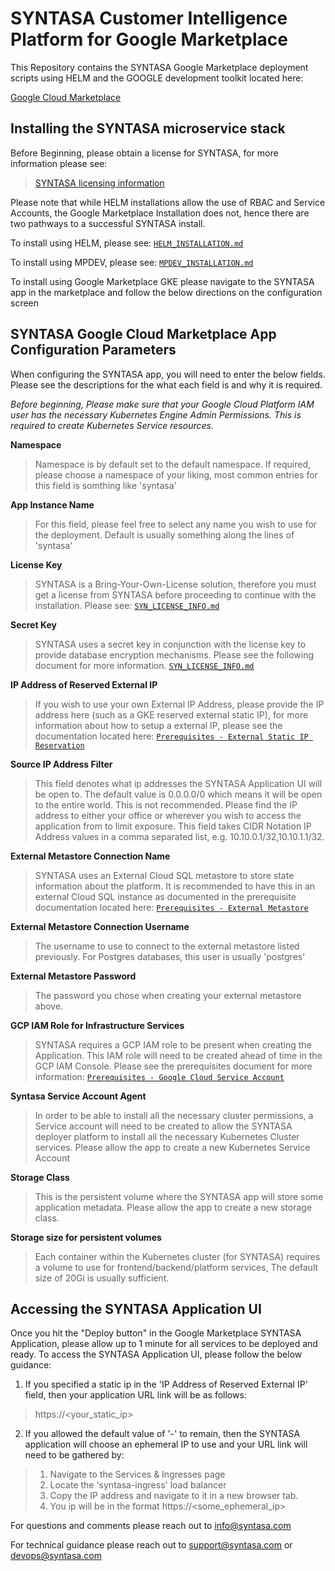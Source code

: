 # SYNTASA Customer Intelligence Platform for Google Marketplace
This Repository contains the SYNTASA Google Marketplace deployment scripts using HELM and the GOOGLE development toolkit located here:

[Google Cloud Marketplace](https://github.com/GoogleCloudPlatform/marketplace-k8s-app-tools)

## Installing the SYNTASA microservice stack

Before Beginning, please obtain a license for SYNTASA, for more information please see:

> [SYNTASA licensing information](/docs/SYN_LICENSE_INFO.md)

Please note that while HELM installations allow the use of RBAC and Service Accounts, the Google Marketplace Installation does not, hence there are two pathways to a successful SYNTASA install.

To install using HELM, please see: [`HELM_INSTALLATION.md`](/docs/HELM_INSTALLATION.md)

To install using MPDEV, please see: [`MPDEV_INSTALLATION.md`](/docs/MPDEV_INSTALLATION.md)

To install using Google Marketplace GKE please navigate to the SYNTASA app in the marketplace and follow the below directions on the configuration screen

## SYNTASA Google Cloud Marketplace App Configuration Parameters

When configuring the SYNTASA app, you will need to enter the below fields.  Please see the descriptions for the what each
field is and why it is required.

*Before beginning, Please make sure that your Google Cloud Platform IAM user has the necessary Kubernetes Engine Admin Permissions.  This is required
to create Kubernetes Service resources.*

**Namespace**

>Namespace is by default set to the default namespace.  If required, please choose a namespace of your liking, most common
entries for this field is somthing like 'syntasa'

**App Instance Name**

> For this field, please feel free to select any name you wish to use for the deployment.  Default is usually something 
along the lines of 'syntasa'

**License Key**

> SYNTASA is a Bring-Your-Own-License solution, therefore you must get a license from SYNTASA before proceeding to continue
with the installation.  Please see: [`SYN_LICENSE_INFO.md`](/docs/SYN_LICENSE_INFO.md)

**Secret Key**

> SYNTASA uses a secret key in conjunction with the license key to provide database encryption mechanisms.  Please see the
following document for more information.  [`SYN_LICENSE_INFO.md`](/docs/SYN_LICENSE_INFO.md)

**IP Address of Reserved External IP**

> If you wish to use your own External IP Address, please provide the IP address here (such as a GKE reserved external static IP), for
more information about how to setup a external IP, please see the documentation located here: [`Prerequisites - External Static IP Reservation`](https://github.com/syntasa-dev/syntasa-google-marketplace/blob/master/docs/PREREQUISITES.md#google-cloud-service-account)

**Source IP Address Filter**

> This field denotes what ip addresses the SYNTASA Application UI will be open to.  The default value is 0.0.0.0/0 which means
it will be open to the entire world.  This is not recommended.  Please find the IP address to either your office or wherever
you wish to access the application from to limit exposure.  This field takes CIDR Notation IP Address values in a comma separated
list, e.g. 10.10.0.1/32,10.10.1.1/32.

**External Metastore Connection Name**

> SYNTASA uses an External Cloud SQL metastore to store state information about the platform.  It is recommended to have this
in an external Cloud SQL instance as documented in the prerequisite documentation located here: [`Prerequisites - External Metastore`](https://github.com/syntasa-dev/syntasa-google-marketplace/blob/master/docs/PREREQUISITES.md#external-metastore)

**External Metastore Connection Username**

> The username to use to connect to the external metastore listed previously.  For Postgres databases, this user is usually 'postgres'

**External Metastore Password**

> The password you chose when creating your external metastore above.

**GCP IAM Role for Infrastructure Services**

> SYNTASA requires a GCP IAM role to be present when creating the Application.  This IAM role will need to be created
ahead of time in the GCP IAM Console.  Please see the prerequisites document for more information: [`Prerequisites - Google Cloud Service Account`](https://github.com/syntasa-dev/syntasa-google-marketplace/blob/master/docs/PREREQUISITES.md#google-cloud-service-account)

**Syntasa Service Account Agent**

> In order to be able to install all the necessary cluster permissions, a Service account will need to be created to 
allow the SYNTASA deployer platform to install all the necessary Kubernetes Cluster services.  Please allow the app to create
a new Kubernetes Service Account

**Storage Class**

> This is the persistent volume where the SYNTASA app will store some application metadata.  Please allow the app to create
a new storage class.

**Storage size for persistent volumes**

> Each container within the Kubernetes cluster (for SYNTASA) requires a volume to use for frontend/backend/platform services,
The default size of 20Gi is usually sufficient.


## Accessing the SYNTASA Application UI

Once you hit the "Deploy button" in the Google Marketplace SYNTASA Application, please allow up to 1 minute for all services
to be deployed and ready.  To access the SYNTASA Application UI, please follow the below guidance:

1. If you specified a static ip in the 'IP Address of Reserved External IP' field, then your application URL link will be as follows:
> https://<your_static_ip>

2. If you allowed the default value of '-' to remain, then the SYNTASA application will choose an ephemeral IP to use and your URL link will need to be 
gathered by:
> 1. Navigate to the Services & Ingresses page
> 2. Locate the 'syntasa-ingress' load balancer 
> 3. Copy the IP address and navigate to it in a new browser tab.
> 4. You ip will be in the format https://<some_ephemeral_ip>

For questions and comments please reach out to info@syntasa.com

For technical guidance please reach out to support@syntasa.com or devops@syntasa.com